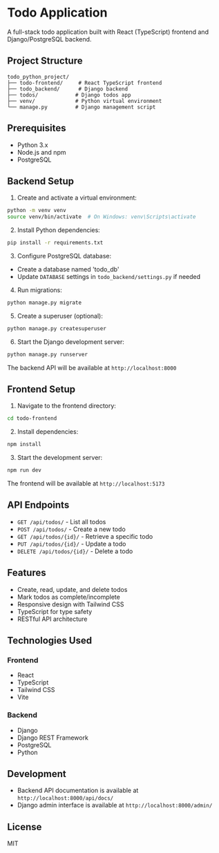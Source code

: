 # Todo Application

A full-stack todo application built with React (TypeScript) frontend and Django/PostgreSQL backend.

## Project Structure

```
todo_python_project/
├── todo-frontend/     # React TypeScript frontend
├── todo_backend/      # Django backend
├── todos/            # Django todos app
├── venv/             # Python virtual environment
└── manage.py         # Django management script
```

## Prerequisites

- Python 3.x
- Node.js and npm
- PostgreSQL

## Backend Setup

1. Create and activate a virtual environment:
```bash
python -m venv venv
source venv/bin/activate  # On Windows: venv\Scripts\activate
```

2. Install Python dependencies:
```bash
pip install -r requirements.txt
```

3. Configure PostgreSQL database:
- Create a database named 'todo_db'
- Update `DATABASE` settings in `todo_backend/settings.py` if needed

4. Run migrations:
```bash
python manage.py migrate
```

5. Create a superuser (optional):
```bash
python manage.py createsuperuser
```

6. Start the Django development server:
```bash
python manage.py runserver
```

The backend API will be available at `http://localhost:8000`

## Frontend Setup

1. Navigate to the frontend directory:
```bash
cd todo-frontend
```

2. Install dependencies:
```bash
npm install
```

3. Start the development server:
```bash
npm run dev
```

The frontend will be available at `http://localhost:5173`

## API Endpoints

- `GET /api/todos/` - List all todos
- `POST /api/todos/` - Create a new todo
- `GET /api/todos/{id}/` - Retrieve a specific todo
- `PUT /api/todos/{id}/` - Update a todo
- `DELETE /api/todos/{id}/` - Delete a todo

## Features

- Create, read, update, and delete todos
- Mark todos as complete/incomplete
- Responsive design with Tailwind CSS
- TypeScript for type safety
- RESTful API architecture

## Technologies Used

### Frontend
- React
- TypeScript
- Tailwind CSS
- Vite

### Backend
- Django
- Django REST Framework
- PostgreSQL
- Python

## Development

- Backend API documentation is available at `http://localhost:8000/api/docs/`
- Django admin interface is available at `http://localhost:8000/admin/`

## License

MIT 